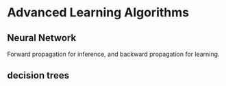 # Advanced Learning Algorithms

## Neural Network

Forward propagation for inference, and backward propagation for learning.


## decision trees